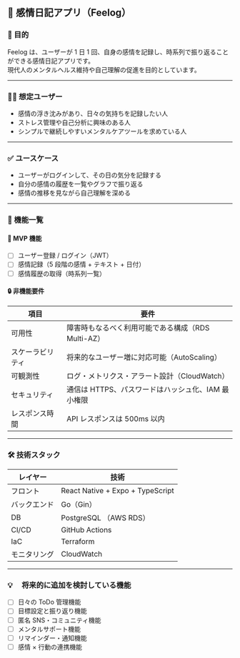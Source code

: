 ## 📘 感情日記アプリ（Feelog）

### 🎯 目的

Feelog は、ユーザーが 1 日 1 回、自身の感情を記録し、時系列で振り返ることができる感情日記アプリです。  
現代人のメンタルヘルス維持や自己理解の促進を目的としています。

---

### 🧑‍💻 想定ユーザー

- 感情の浮き沈みがあり、日々の気持ちを記録したい人
- ストレス管理や自己分析に興味のある人
- シンプルで継続しやすいメンタルケアツールを求めている人

---

### ✅ ユースケース

- ユーザーがログインして、その日の気分を記録する
- 自分の感情の履歴を一覧やグラフで振り返る
- 感情の推移を見ながら自己理解を深める

---

### 📲 機能一覧

#### 🎯 MVP 機能

- [ ] ユーザー登録 / ログイン（JWT）
- [ ] 感情記録（5 段階の感情 + テキスト + 日付）
- [ ] 感情履歴の取得（時系列一覧）

#### 🔒 非機能要件

| 項目             | 要件                                               |
| ---------------- | -------------------------------------------------- |
| 可用性           | 障害時もなるべく利用可能である構成（RDS Multi-AZ） |
| スケーラビリティ | 将来的なユーザー増に対応可能（AutoScaling）        |
| 可観測性         | ログ・メトリクス・アラート設計（CloudWatch）       |
| セキュリティ     | 通信は HTTPS、パスワードはハッシュ化、IAM 最小権限 |
| レスポンス時間   | API レスポンスは 500ms 以内                        |

---

### 🛠 技術スタック

| レイヤー     | 技術                             |
| ------------ | -------------------------------- |
| フロント     | React Native + Expo + TypeScript |
| バックエンド | Go（Gin）                        |
| DB           | PostgreSQL （AWS RDS）           |
| CI/CD        | GitHub Actions                   |
| IaC          | Terraform                        |
| モニタリング | CloudWatch 　                    |

---

### 💡 　将来的に追加を検討している機能

- [ ] 日々の ToDo 管理機能
- [ ] 目標設定と振り返り機能
- [ ] 匿名 SNS・コミュニティ機能
- [ ] メンタルサポート機能
- [ ] リマインダー・通知機能
- [ ] 感情 × 行動の連携機能
